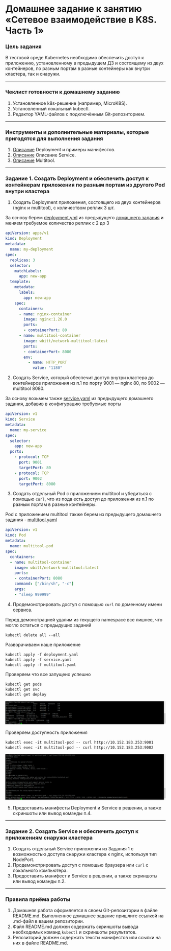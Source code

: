 # Домашнее задание к занятию «Сетевое взаимодействие в K8S. Часть 1»

### Цель задания

В тестовой среде Kubernetes необходимо обеспечить доступ к приложению, установленному в предыдущем ДЗ и состоящему из двух контейнеров, по разным портам в разные контейнеры как внутри кластера, так и снаружи.

------

### Чеклист готовности к домашнему заданию

1. Установленное k8s-решение (например, MicroK8S).
2. Установленный локальный kubectl.
3. Редактор YAML-файлов с подключённым Git-репозиторием.

------

### Инструменты и дополнительные материалы, которые пригодятся для выполнения задания

1. [Описание](https://kubernetes.io/docs/concepts/workloads/controllers/deployment/) Deployment и примеры манифестов.
2. [Описание](https://kubernetes.io/docs/concepts/services-networking/service/) Описание Service.
3. [Описание](https://github.com/wbitt/Network-MultiTool) Multitool.

------

### Задание 1. Создать Deployment и обеспечить доступ к контейнерам приложения по разным портам из другого Pod внутри кластера

1. Создать Deployment приложения, состоящего из двух контейнеров (nginx и multitool), с количеством реплик 3 шт.

За основу берем [deployment.yml](https://github.com/LeonidKhoroshev/kuber-homeworks/blob/hw-03v2/1.3/files/deployment.yaml) из предыдущего [домашнего задания](https://github.com/LeonidKhoroshev/kuber-homeworks/blob/main/1.3/1.3.md) и меняем требуемое количество реплик с 2 до 3

```yml
apiVersion: apps/v1
kind: Deployment
metadata:
  name: my-deployment
spec:
  replicas: 3
  selector:
    matchLabels:
      app: new-app
  template:
    metadata:
      labels:
        app: new-app
    spec:
      containers:
      - name: nginx-container
        image: nginx:1.26.0
        ports:
        - containerPort: 80
      - name: multitool-container
        image: wbitt/network-multitool:latest
        ports:
        - containerPort: 8080
        env:
          - name: HTTP_PORT
            value: "1180"
```

2. Создать Service, который обеспечит доступ внутри кластера до контейнеров приложения из п.1 по порту 9001 — nginx 80, по 9002 — multitool 8080.

За основу возьмем также [service.yaml](https://github.com/LeonidKhoroshev/kuber-homeworks/blob/hw-03v2/1.3/files/service.yaml) из предыдущего домашнего задания, добавив в конфигурацию требуемые порты
```yml
apiVersion: v1
kind: Service
metadata:
  name: my-service
spec:
  selector:
    app: new-app
  ports:
    - protocol: TCP
      port: 9001
      targetPort: 80
    - protocol: TCP
      port: 9002
      targetPort: 8080
```

3. Создать отдельный Pod с приложением multitool и убедиться с помощью `curl`, что из пода есть доступ до приложения из п.1 по разным портам в разные контейнеры.

Pod с приложением multitool также берем из предыдущего домашнего задания - [multitool.yaml](https://github.com/LeonidKhoroshev/kuber-homeworks/blob/hw-03v2/1.3/files/multitool.yaml)

```yml
apiVersion: v1
kind: Pod
metadata:
  name: multitool-pod
spec:
  containers:
  - name: multitool-container
    image: wbitt/network-multitool:latest
    ports:
    - containerPort: 8080
    command: ["/bin/sh", "-c"]
    args:
    - "sleep 999999"
```

4. Продемонстрировать доступ с помощью `curl` по доменному имени сервиса.

Перед демонстрацией удалим из текущего namespace все лишнее, что могло остаться с предыдущих заданий
```
kubectl delete all --all
```

Разворачиваем наше приложение
```
kubectl apply -f deployment.yaml
kubectl apply -f service.yaml
kubectl apply -f multitool.yaml
```
Проверяем что все запущено успешно
```
kubectl get pods
kubectl get svc
kubectl get deploy
```

![Alt_text](https://github.com/LeonidKhoroshev/kuber-homeworks/blob/main/1.4/screenshots/k8s3.png)

Проверяем доступность приложения
```
kubectl exec -it multitool-pod -- curl http://10.152.183.253:9001
kubectl exec -it multitool-pod -- curl http://10.152.183.253:9002
```

![Alt_text](https://github.com/LeonidKhoroshev/kuber-homeworks/blob/main/1.4/screenshots/k8s2.png)

5. Предоставить манифесты Deployment и Service в решении, а также скриншоты или вывод команды п.4.

------

### Задание 2. Создать Service и обеспечить доступ к приложениям снаружи кластера

1. Создать отдельный Service приложения из Задания 1 с возможностью доступа снаружи кластера к nginx, используя тип NodePort.
2. Продемонстрировать доступ с помощью браузера или `curl` с локального компьютера.
3. Предоставить манифест и Service в решении, а также скриншоты или вывод команды п.2.

------

### Правила приёма работы

1. Домашняя работа оформляется в своем Git-репозитории в файле README.md. Выполненное домашнее задание пришлите ссылкой на .md-файл в вашем репозитории.
2. Файл README.md должен содержать скриншоты вывода необходимых команд `kubectl` и скриншоты результатов.
3. Репозиторий должен содержать тексты манифестов или ссылки на них в файле README.md.

